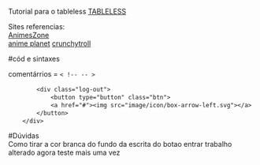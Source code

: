 Tutorial para o tableless [TABLELESS](https://www.devmedia.com.br/como-criar-um-layout-de-duas-colunas-com-html-e-css/37239)

Sites referencias:  
[AnimesZone](https://animeszone.net/)  
[anime planet](https://www.anime-planet.com/anime/watch-online/)
[crunchytroll](https://www.crunchyroll.com/pt-br)  

#cód e sintaxes  

comentárrios = ```< !-- -- >```  

            <div class="log-out">
                <button type="button" class="btn">
                <a href="#"><img src="image/icon/box-arrow-left.svg"></a>
            </button>
        </div>

#Dúvidas   
Como tirar a cor branca do fundo da escrita do botao entrar
trabalho alterado agora
teste mais uma vez